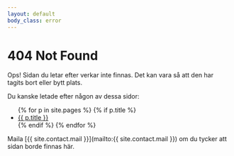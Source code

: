 ```yaml
---
layout: default
body_class: error
---
```

# 404 Not Found

Ops!
Sidan du letar efter verkar inte finnas.
Det kan vara så att den har tagits bort eller bytt plats.

Du kanske letade efter någon av dessa sidor:

<ul>
{% for p in site.pages %}
{% if p.title %}
<li><a href="{{ p.url | absolute_url }}">{{ p.title }}</a></li>
{% endif %}
{% endfor %}
</ul>

Maila [{{ site.contact.mail }}](mailto:{{ site.contact.mail }}) om du tycker att sidan borde finnas här.
